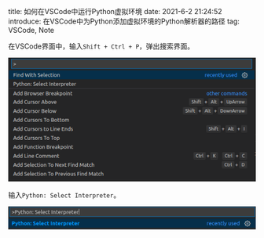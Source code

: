 title: 如何在VSCode中运行Python虚拟环境
date: 2021-6-2 21:24:52
introduce: 在VSCode中为Python添加虚拟环境的Python解析器的路径
tag: VSCode, Note

在VSCode界面中，输入`Shift + Ctrl + P`，弹出搜索界面。

![Select](/static/img/venv-path/select.png)

输入`Python: Select Interpreter`。

![Python: Select Interpreter](/static/img/venv-path/select-interpreter.png)